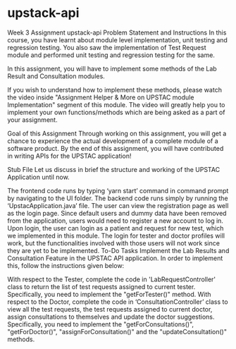 # upstack-api
Week 3 Assignment upstack-api
Problem Statement and Instructions
In this course, you have learnt about module level implementation, unit testing and regression testing. You also saw the implementation of Test Request module and performed unit testing and regression testing for the same.


In this assignment, you will have to implement some methods of the Lab Result and Consultation modules.

 

If you wish to understand how to implement these methods, please watch the video inside "Assignment Helper & More on UPSTAC module Implementation" segment of this module. The video will greatly help you to implement your own functions/methods which are being asked as a part of your assignment.

 

Goal of this Assignment
Through working on this assignment, you will get a chance to experience the actual development of a complete module of a software product. By the end of this assignment, you will have contributed in writing APIs for the UPSTAC application!

 

Stub File
Let us discuss in brief the structure and working of the UPSTAC Application until now.

The frontend code runs by typing ‘yarn start’ command in command prompt by navigating to the UI folder.
The backend code runs simply by running the ‘UpstacApplication.java’ file.
The user can view the registration page as well as the login page.
Since default users and dummy data have been removed from the application, users would need to register a new account to log in.
Upon login, the user can login as a patient and request for new test, which we implemented in this module.
The login for tester and doctor profiles will work, but the functionalities involved with those users will not work since they are yet to be implemented.
To-Do Tasks
Implement the Lab Results and Consultation Feature in the UPSTAC API application. In order to implement this, follow the instructions given below:

With respect to the Tester, complete the code in 'LabRequestController' class to return the list of test requests assigned to current tester. Specifically, you need to implement the "getForTester()" method.
With respect to the Doctor, complete the code in ‘ConsultationController’ class to view all the test requests, the test requests assigned to current doctor, assign consultations to themselves and update the doctor suggestions. Specifically, you need to implement the
"getForConsultations()", "getForDoctor()", "assignForConsultation()" and the "updateConsultation()" methods.
